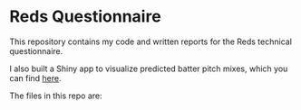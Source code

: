 # Reds Questionnaire

This repository contains my code and written reports for the Reds technical questionnaire.

I also built a Shiny app to visualize predicted batter pitch mixes, which you can find [here](https://mxb878-daniel-galper.shinyapps.io/pitch_mix_app/).

The files in this repo are:



